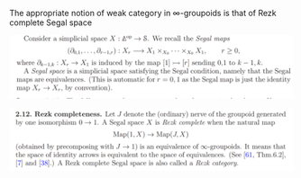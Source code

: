The appropriate notion of weak category in ∞-groupoids is that of Rezk complete Segal space

![](_attachments/Pasted%20image%2020210514224849.png)

![](_attachments/Pasted%20image%2020210514224913.png)